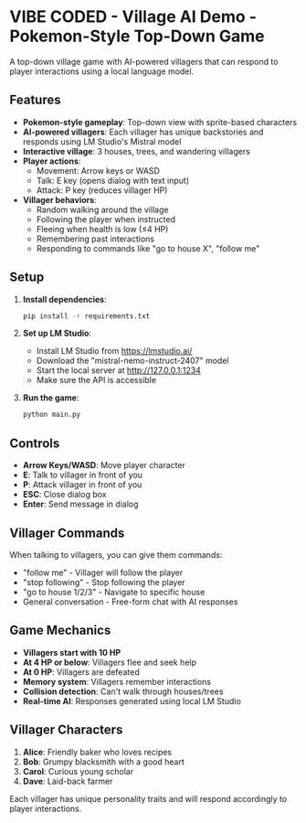 # VIBE CODED - Village AI Demo - Pokemon-Style Top-Down Game

A top-down village game with AI-powered villagers that can respond to player interactions using a local language model.

## Features

- **Pokemon-style gameplay**: Top-down view with sprite-based characters
- **AI-powered villagers**: Each villager has unique backstories and responds using LM Studio's Mistral model
- **Interactive village**: 3 houses, trees, and wandering villagers
- **Player actions**:
  - Movement: Arrow keys or WASD
  - Talk: E key (opens dialog with text input)
  - Attack: P key (reduces villager HP)
- **Villager behaviors**:
  - Random walking around the village
  - Following the player when instructed
  - Fleeing when health is low (≤4 HP)
  - Remembering past interactions
  - Responding to commands like "go to house X", "follow me"

## Setup

1. **Install dependencies**:
   ```bash
   pip install -r requirements.txt
   ```

2. **Set up LM Studio**:
   - Install LM Studio from https://lmstudio.ai/
   - Download the "mistral-nemo-instruct-2407" model
   - Start the local server at http://127.0.0.1:1234
   - Make sure the API is accessible

3. **Run the game**:
   ```bash
   python main.py
   ```

## Controls

- **Arrow Keys/WASD**: Move player character
- **E**: Talk to villager in front of you
- **P**: Attack villager in front of you
- **ESC**: Close dialog box
- **Enter**: Send message in dialog

## Villager Commands

When talking to villagers, you can give them commands:
- "follow me" - Villager will follow the player
- "stop following" - Stop following the player
- "go to house 1/2/3" - Navigate to specific house
- General conversation - Free-form chat with AI responses

## Game Mechanics

- **Villagers start with 10 HP**
- **At 4 HP or below**: Villagers flee and seek help
- **At 0 HP**: Villagers are defeated
- **Memory system**: Villagers remember interactions
- **Collision detection**: Can't walk through houses/trees
- **Real-time AI**: Responses generated using local LM Studio

## Villager Characters

1. **Alice**: Friendly baker who loves recipes
2. **Bob**: Grumpy blacksmith with a good heart
3. **Carol**: Curious young scholar
4. **Dave**: Laid-back farmer

Each villager has unique personality traits and will respond accordingly to player interactions.
